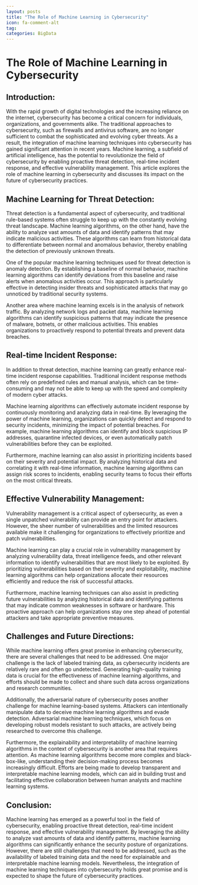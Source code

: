 ```yaml
---
layout: posts
title: "The Role of Machine Learning in Cybersecurity"
icon: fa-comment-alt
tag:      
categories: BigData
---
```



# The Role of Machine Learning in Cybersecurity

## Introduction:
With the rapid growth of digital technologies and the increasing reliance on the internet, cybersecurity has become a critical concern for individuals, organizations, and governments alike. The traditional approaches to cybersecurity, such as firewalls and antivirus software, are no longer sufficient to combat the sophisticated and evolving cyber threats. As a result, the integration of machine learning techniques into cybersecurity has gained significant attention in recent years. Machine learning, a subfield of artificial intelligence, has the potential to revolutionize the field of cybersecurity by enabling proactive threat detection, real-time incident response, and effective vulnerability management. This article explores the role of machine learning in cybersecurity and discusses its impact on the future of cybersecurity practices.

## Machine Learning for Threat Detection:
Threat detection is a fundamental aspect of cybersecurity, and traditional rule-based systems often struggle to keep up with the constantly evolving threat landscape. Machine learning algorithms, on the other hand, have the ability to analyze vast amounts of data and identify patterns that may indicate malicious activities. These algorithms can learn from historical data to differentiate between normal and anomalous behavior, thereby enabling the detection of previously unknown threats.

One of the popular machine learning techniques used for threat detection is anomaly detection. By establishing a baseline of normal behavior, machine learning algorithms can identify deviations from this baseline and raise alerts when anomalous activities occur. This approach is particularly effective in detecting insider threats and sophisticated attacks that may go unnoticed by traditional security systems.

Another area where machine learning excels is in the analysis of network traffic. By analyzing network logs and packet data, machine learning algorithms can identify suspicious patterns that may indicate the presence of malware, botnets, or other malicious activities. This enables organizations to proactively respond to potential threats and prevent data breaches.

## Real-time Incident Response:
In addition to threat detection, machine learning can greatly enhance real-time incident response capabilities. Traditional incident response methods often rely on predefined rules and manual analysis, which can be time-consuming and may not be able to keep up with the speed and complexity of modern cyber attacks.

Machine learning algorithms can effectively automate incident response by continuously monitoring and analyzing data in real-time. By leveraging the power of machine learning, organizations can quickly detect and respond to security incidents, minimizing the impact of potential breaches. For example, machine learning algorithms can identify and block suspicious IP addresses, quarantine infected devices, or even automatically patch vulnerabilities before they can be exploited.

Furthermore, machine learning can also assist in prioritizing incidents based on their severity and potential impact. By analyzing historical data and correlating it with real-time information, machine learning algorithms can assign risk scores to incidents, enabling security teams to focus their efforts on the most critical threats.

## Effective Vulnerability Management:
Vulnerability management is a critical aspect of cybersecurity, as even a single unpatched vulnerability can provide an entry point for attackers. However, the sheer number of vulnerabilities and the limited resources available make it challenging for organizations to effectively prioritize and patch vulnerabilities.

Machine learning can play a crucial role in vulnerability management by analyzing vulnerability data, threat intelligence feeds, and other relevant information to identify vulnerabilities that are most likely to be exploited. By prioritizing vulnerabilities based on their severity and exploitability, machine learning algorithms can help organizations allocate their resources efficiently and reduce the risk of successful attacks.

Furthermore, machine learning techniques can also assist in predicting future vulnerabilities by analyzing historical data and identifying patterns that may indicate common weaknesses in software or hardware. This proactive approach can help organizations stay one step ahead of potential attackers and take appropriate preventive measures.

## Challenges and Future Directions:
While machine learning offers great promise in enhancing cybersecurity, there are several challenges that need to be addressed. One major challenge is the lack of labeled training data, as cybersecurity incidents are relatively rare and often go undetected. Generating high-quality training data is crucial for the effectiveness of machine learning algorithms, and efforts should be made to collect and share such data across organizations and research communities.

Additionally, the adversarial nature of cybersecurity poses another challenge for machine learning-based systems. Attackers can intentionally manipulate data to deceive machine learning algorithms and evade detection. Adversarial machine learning techniques, which focus on developing robust models resistant to such attacks, are actively being researched to overcome this challenge.

Furthermore, the explainability and interpretability of machine learning algorithms in the context of cybersecurity is another area that requires attention. As machine learning algorithms become more complex and black-box-like, understanding their decision-making process becomes increasingly difficult. Efforts are being made to develop transparent and interpretable machine learning models, which can aid in building trust and facilitating effective collaboration between human analysts and machine learning systems.

## Conclusion:
Machine learning has emerged as a powerful tool in the field of cybersecurity, enabling proactive threat detection, real-time incident response, and effective vulnerability management. By leveraging the ability to analyze vast amounts of data and identify patterns, machine learning algorithms can significantly enhance the security posture of organizations. However, there are still challenges that need to be addressed, such as the availability of labeled training data and the need for explainable and interpretable machine learning models. Nevertheless, the integration of machine learning techniques into cybersecurity holds great promise and is expected to shape the future of cybersecurity practices.